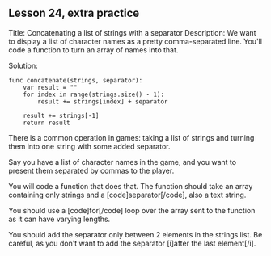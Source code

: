 ## Lesson 24, extra practice

Title: Concatenating a list of strings with a separator
Description: We want to display a list of character names as a pretty comma-separated line. You'll code a function to turn an array of names into that.

Solution:

```gdscript
func concatenate(strings, separator):
	var result = ""
	for index in range(strings.size() - 1):
		result += strings[index] + separator

	result += strings[-1]
	return result
```

There is a common operation in games: taking a list of strings and turning them into one string with some added separator.

Say you have a list of character names in the game, and you want to present them separated by commas to the player.

You will code a function that does that. The function should take an array containing only strings and a [code]separator[/code], also a text string.

You should use a [code]for[/code] loop over the array sent to the function as it can have varying lengths.

You should add the separator only between 2 elements in the strings list. Be careful, as you don't want to add the separator [i]after the last element[/i].
